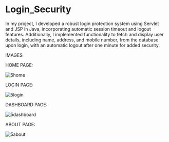 # Login_Security

In my project, I developed a robust login protection system using Servlet and JSP in Java, incorporating automatic session timeout and logout features. Additionally, I implemented functionality to fetch and display user details, including name, address, and mobile number, from the database upon login, with an automatic logout after one minute for added security.

IMAGES

HOME PAGE:

![5home](https://github.com/Ronak1257/Login_Security/assets/130481625/843b6cd7-654b-48eb-8be4-913226514fd8)

LOGIN PAGE:

![5login](https://github.com/Ronak1257/Login_Security/assets/130481625/73d6d320-e58b-45ec-a45d-7d7d722d03cb)

DASHBOARD PAGE:

![5dashboard](https://github.com/Ronak1257/Login_Security/assets/130481625/6dfbb863-04bd-4107-9695-0e0ed38a9230)

ABOUT PAGE:

![5about](https://github.com/Ronak1257/Login_Security/assets/130481625/a14364cf-981f-4033-8c02-0266342ca1be)
